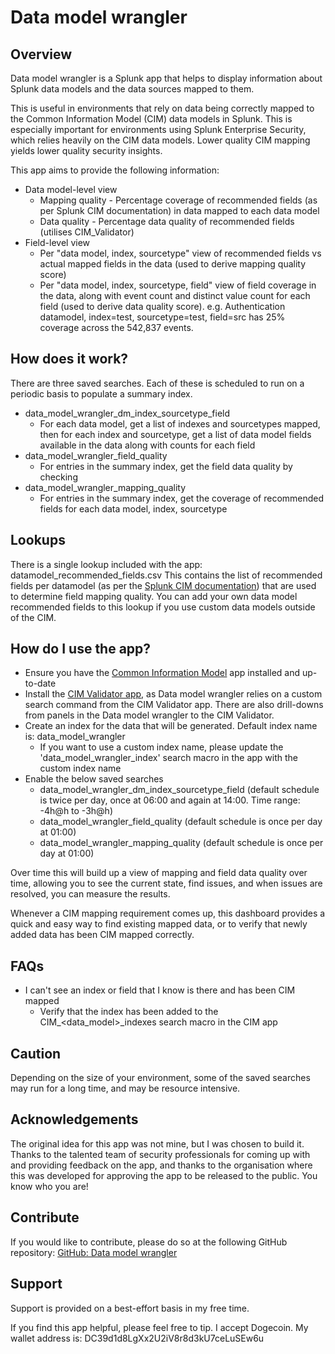 # Data model wrangler

## Overview
Data model wrangler is a Splunk app that helps to display information about Splunk data models and the data sources mapped to them.

This is useful in environments that rely on data being correctly mapped to the Common Information Model (CIM) data models in Splunk. This is especially important for environments using Splunk Enterprise Security, which relies heavily on the CIM data models. Lower quality CIM mapping yields lower quality security insights.

This app aims to provide the following information:

* Data model-level view
    * Mapping quality - Percentage coverage of recommended fields (as per Splunk CIM documentation) in data mapped to each data model
    * Data quality - Percentage data quality of recommended fields (utilises CIM_Validator)
* Field-level view
    * Per "data model, index, sourcetype" view of recommended fields vs actual mapped fields in the data (used to derive mapping quality score)
    * Per "data model, index, sourcetype, field" view of field coverage in the data, along with event count and distinct value count for each field (used to derive data quality score). e.g. Authentication datamodel, index=test, sourcetype=test, field=src has 25% coverage across the 542,837 events.

## How does it work?
There are three saved searches. Each of these is scheduled to run on a periodic basis to populate a summary index.

* data_model_wrangler_dm_index_sourcetype_field
    * For each data model, get a list of indexes and sourcetypes mapped, then for each index and sourcetype, get a list of data model fields available in the data along with counts for each field 
* data_model_wrangler_field_quality
    * For entries in the summary index, get the field data quality by checking 
* data_model_wrangler_mapping_quality
    * For entries in the summary index, get the coverage of recommended fields for each data model, index, sourcetype

## Lookups
There is a single lookup included with the app: datamodel_recommended_fields.csv
This contains the list of recommended fields per datamodel (as per the [Splunk CIM documentation](https://docs.splunk.com/Documentation/CIM/latest/User/Overview)) that are used to determine field mapping quality.
You can add your own data model recommended fields to this lookup if you use custom data models outside of the CIM.

## How do I use the app?

* Ensure you have the [Common Information Model](https://splunkbase.splunk.com/app/1621/) app installed and up-to-date
* Install the [CIM Validator app](https://splunkbase.splunk.com/app/2968/), as Data model wrangler relies on a custom search command from the CIM Validator app. There are also drill-downs from panels in the Data model wrangler to the CIM Validator.
* Create an index for the data that will be generated. Default index name is: data_model_wrangler
    * If you want to use a custom index name, please update the 'data_model_wrangler_index' search macro in the app with the custom index name
* Enable the below saved searches
    * data_model_wrangler_dm_index_sourcetype_field (default schedule is twice per day, once at 06:00 and again at 14:00. Time range: -4h@h to -3h@h)
    * data_model_wrangler_field_quality (default schedule is once per day at 01:00)  
    * data_model_wrangler_mapping_quality (default schedule is once per day at 01:00)

Over time this will build up a view of mapping and field data quality over time, allowing you to see the current state, find issues, and when issues are resolved, you can measure the results.

Whenever a CIM mapping requirement comes up, this dashboard provides a quick and easy way to find existing mapped data, or to verify that newly added data has been CIM mapped correctly.

## FAQs

 * I can't see an index or field that I know is there and has been CIM mapped
    * Verify that the index has been added to the CIM_<data_model>_indexes search macro in the CIM app

## Caution

Depending on the size of your environment, some of the saved searches may run for a long time, and may be resource intensive.

## Acknowledgements
The original idea for this app was not mine, but I was chosen to build it. Thanks to the talented team of security professionals for coming up with and providing feedback on the app, and thanks to the organisation where this was developed for approving the app to be released to the public. You know who you are!

## Contribute
If you would like to contribute, please do so at the following GitHub repository: [GitHub: Data model wrangler](https://github.com/nvonkorff/data_model_wrangler) 

## Support

Support is provided on a best-effort basis in my free time.

If you find this app helpful, please feel free to tip. I accept Dogecoin. My wallet address is: DC39d1d8LgXx2U2iV8r8d3kU7ceLuSEw6u

